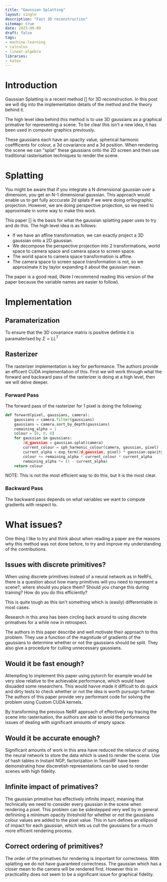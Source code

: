 ```yaml
---
title: "Gaussian Splatting"
layout: single
description: "Fast 3D reconstruction"
sitemap: true
date: 2023-09-09
draft: false
tags: 
- machine-learning
- calculus
- linear-algebra
libraries:
- katex
---
```



# Introduction

Gaussian Splatting is a recent method [] for 3D reconstruction. In this post we will dig into the implementation details of the method and the theory behind it.



The high level idea behind this method is to use 3D gaussians as a graphical primative for representing a scene. To be clear this isn't a new idea, it has been used in computer graphics previously.

These gaussians each have an opacity value, spherical harmonic coeffficents for colour, a 3d covariance and a 3d position. When rendering the scene we can "splat" these gaussians onto the 2D screen and then use traditional rasterisation techniques to render the scene.

# Splatting

You might be aware that if you integrate a N dimensional gaussian over a dimension, you get an N-1 dimensional gaussian. This approach would enable us to get fully acccurate 2d splats if we were doing orthographic projection. However, we are doing perspective projection, so we need to approximate in some way to make this work.

This paper [] is the basis for what the gaussian splatting paper uses to try and do this. The high level idea is as follows:
- If we have an affine transformation, we can exactly project a 3D gaussian onto a 2D gaussian.
- We decompose the perspective projection into 2 transformations, world space to camera space and camera space to screen space.
- The world space to camera space transformation is affine.
- The camera space to screen space transformation is not, so we approximate it by taylor expanding it about the gaussian mean.

The paper is a good read, (Note I recommend reading this version of the paper because the variable names are easier to follow).

# Implementation


## Paramaterization

To ensure that the 3D covariance matrix is positive defintie it is paramaterised by $\Sigma = LL^T$

## Rasterizer

The rasterizer implementation is key for performance. The authors provide an efficent CUDA implementation of this. First we will work through what the forward and backward pass of the rasterizer is doing at a high level, then we will delve deeper.

### Forward Pass

The forward pass of the rasterizer for 1 pixel is doing the following:

```python
def forward(pixel, gaussians, camera):
    gaussians = camera.filter(gaussians)
    gaussians = camera.sort_by_depth(gaussians)
    remaining_alpha = 1
    colour = [0, 0, 0]
    for gaussian in gaussians:
        2d_gaussian = gaussian.splat(camera)
        current_colour = sph_harmonic_colour(camera, gaussian, pixel)
        current_alpha = exp_term(2d_gaussian, pixel) * gaussian.opacity
        colour += remaining_alpha * current_colour * current_alpha
        remaining_alpha *= (1 - current_alpha)
    return colour
```

NOTE: This is not the most efficient way to do this, but it is the most clear.

### Backward Pass

The backward pass depends on what variables we want to compute gradients with respect to.

# What issues?

One thing I like to try and think about when reading a paper are the reasons why this method was not done before, to try and improve my understanding of the contributions.

## Issues with discrete primitives?

When using discrete primitives instead of a neural network as in NeRFs, there is a question about how many primitives will you need to represent a scene?, where should you place them? Should you change this during training? How do you do this efficiently?

This is quite tough as this isn't something which is (easily) differentiable in most cases.

Research in this area has been circling back around to using discrete primatives for a while now in retrospect. 

The authors in this paper describe and well motivate their approach to this problem. They use a function of the magnitude of gradients of the gaussians to determine whether or not the gaussians should be split. They also give a procedure for culling unnecessary gaussians.


## Would it be fast enough?

Attempting to implement this paper using pytorch for example would be very slow relative to the achievable performance, which would have disuaded some researchers. This would havve made it difficult to do quick and dirty tests to check whether or not the idea is worth pursuign further. The authors of this paper provide very performant code for solving the problem using Custom CUDA kernels.

By transforming the previous NeRF approach of effectively ray tracing the scene into rasterisation, the authors are able to avoid the performance issues of dealing with significant amounts of empty space.


## Would it be accurate enough?

Significant amounts of work in this area have reduced the reliance of using the neural network to store the data which is used to render the scene. Use of hash tables in Instant NGP, factorization in TensoRF have been demonstrating how disceretish representations can be used to render scenes with high fidelity.


## Infinite impact of primatives?

The gaussian primative has effectively infinite impact, meaning that technically we need to consider every gaussian in the scene when rendering a pixel. This problem can be sidestepped very well by in general definining a minimum opacity threshold for whether or not the gaussians colour values are added to the pixel value. This in turn defines an ellipsoid of impact for each gaussian, which lets us cull the gaussians for a much more efficent rendering process.

## Correct ordering of primitives?

The order of the primatives for rendering is important for correctness. With splatting we do not have guaranteed correctness. The gaussian which has a closer mean to the camera will be rendered first. However this in practicallity does not seem to be a significant issue for graphical fidelity.